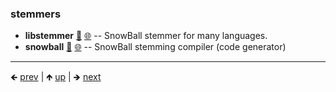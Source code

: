 

### stemmers

- **libstemmer** [📁](./libstemmer) [🌐](https://github.com/GerHobbelt/libstemmer) -- SnowBall stemmer for many languages.
- **snowball** [📁](./snowball) [🌐](https://github.com/GerHobbelt/snowball) -- SnowBall stemming compiler (code generator)















	
----

🡸 [prev](./0051-fts.md)  |  🡹 [up](./0051-fts.md)  |  🡺 [next](./0053-language-detection.md)
